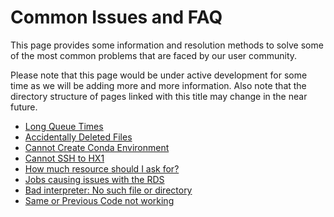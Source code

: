 # Common Issues and FAQ

This page provides some information and resolution methods to solve some of the most common problems that are faced by our user community.

Please note that this page would be under active development for some time as we will be adding more and more information. Also note that the directory structure of pages linked with this title may change in the near future.

* [Long Queue Times](./long-queue-times.md)
* [Accidentally Deleted Files](./deleted-files.md)
* [Cannot Create Conda Environment](./cannot-create-conda-env.md)
* [Cannot SSH to HX1](./cannot-ssh-hx1.md)
* [How much resource should I ask for?](./how-much-resource.md)
* [Jobs causing issues with the RDS](./job-issues-rds.md)
* [Bad interpreter: No such file or directory](./bad-interpreter.md)
* [Same or Previous Code not working](./code-not-working.md)